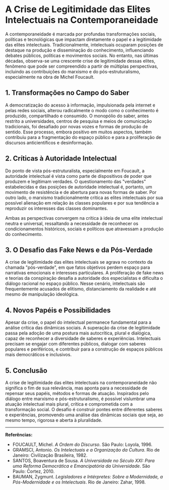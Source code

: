 
# A Crise de Legitimidade das Elites Intelectuais na Contemporaneidade

A contemporaneidade é marcada por profundas transformações sociais, políticas e tecnológicas que impactam diretamente o papel e a legitimidade das elites intelectuais. Tradicionalmente, intelectuais ocuparam posições de destaque na produção e disseminação do conhecimento, influenciando debates públicos, políticas e movimentos sociais. No entanto, nas últimas décadas, observa-se uma crescente crise de legitimidade dessas elites, fenômeno que pode ser compreendido a partir de múltiplas perspectivas, incluindo as contribuições do marxismo e do pós-estruturalismo, especialmente na obra de Michel Foucault.

## 1. Transformações no Campo do Saber

A democratização do acesso à informação, impulsionada pela internet e pelas redes sociais, alterou radicalmente o modo como o conhecimento é produzido, compartilhado e consumido. O monopólio do saber, antes restrito a universidades, centros de pesquisa e meios de comunicação tradicionais, foi desafiado por novas vozes e formas de produção de sentido. Esse processo, embora positivo em muitos aspectos, também contribuiu para a fragmentação do espaço público e para a proliferação de discursos anticientíficos e desinformação.

## 2. Críticas à Autoridade Intelectual

Do ponto de vista pós-estruturalista, especialmente em Foucault, a autoridade intelectual é vista como parte de dispositivos de poder que produzem e legitimam verdades. O questionamento das "verdades" estabelecidas e das posições de autoridade intelectual é, portanto, um movimento de resistência e de abertura para novas formas de saber. Por outro lado, o marxismo tradicionalmente critica as elites intelectuais por sua possível alienação em relação às classes populares e por sua tendência a reproduzir os interesses das classes dominantes.

Ambas as perspectivas convergem na crítica à ideia de uma elite intelectual neutra e universal, ressaltando a necessidade de reconhecer os condicionamentos históricos, sociais e políticos que atravessam a produção do conhecimento.

## 3. O Desafio das Fake News e da Pós-Verdade

A crise de legitimidade das elites intelectuais se agrava no contexto da chamada "pós-verdade", em que fatos objetivos perdem espaço para narrativas emocionais e interesses particulares. A proliferação de fake news e teorias da conspiração desafia a autoridade dos especialistas e dificulta o diálogo racional no espaço público. Nesse cenário, intelectuais são frequentemente acusados de elitismo, distanciamento da realidade e até mesmo de manipulação ideológica.

## 4. Novos Papéis e Possibilidades

Apesar da crise, o papel do intelectual permanece fundamental para a análise crítica das dinâmicas sociais. A superação da crise de legitimidade passa pela adoção de uma postura mais autocrítica, plural e dialógica, capaz de reconhecer a diversidade de saberes e experiências. Intelectuais precisam se engajar com diferentes públicos, dialogar com saberes populares e periféricos, e contribuir para a construção de espaços públicos mais democráticos e inclusivos.

## 5. Conclusão

A crise de legitimidade das elites intelectuais na contemporaneidade não significa o fim de sua relevância, mas aponta para a necessidade de repensar seus papéis, métodos e formas de atuação. Inspirados pelo diálogo entre marxismo e pós-estruturalismo, é possível vislumbrar uma atuação intelectual mais plural, crítica e comprometida com a transformação social. O desafio é construir pontes entre diferentes saberes e experiências, promovendo uma análise das dinâmicas sociais que seja, ao mesmo tempo, rigorosa e aberta à pluralidade.

---
**Referências:**
- FOUCAULT, Michel. _A Ordem do Discurso_. São Paulo: Loyola, 1996.
- GRAMSCI, Antonio. _Os Intelectuais e a Organização da Cultura_. Rio de Janeiro: Civilização Brasileira, 1982.
- SANTOS, Boaventura de Sousa. _A Universidade no Século XXI: Para uma Reforma Democrática e Emancipatória da Universidade_. São Paulo: Cortez, 2010.
- BAUMAN, Zygmunt. _Legisladores e Intérpretes: Sobre a Modernidade, a Pós-Modernidade e os Intelectuais_. Rio de Janeiro: Zahar, 1998.
```